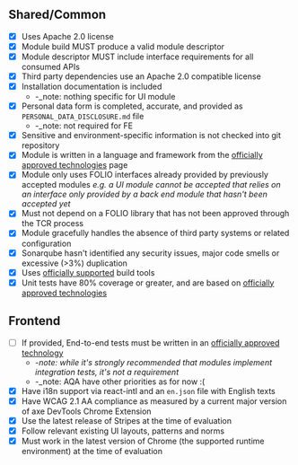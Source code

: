 ## Shared/Common
* [x] Uses Apache 2.0 license
* [x] Module build MUST produce a valid module descriptor
* [x] Module descriptor MUST include interface requirements for all consumed APIs
* [x] Third party dependencies use an Apache 2.0 compatible license
* [x] Installation documentation is included
  * -_note: nothing specific for UI module
* [x] Personal data form is completed, accurate, and provided as `PERSONAL_DATA_DISCLOSURE.md` file
  * -_note: not required for FE
* [x] Sensitive and environment-specific information is not checked into git repository
* [x] Module is written in a language and framework from the [officially approved technologies](https://wiki.folio.org/display/TC/Officially+Supported+Technologies) page
* [x] Module only uses FOLIO interfaces already provided by previously accepted modules _e.g. a UI module cannot be accepted that relies on an interface only provided by a back end module that hasn't been accepted yet_
* [x] Must not depend on a FOLIO library that has not been approved through the TCR process
* [x] Module gracefully handles the absence of third party systems or related configuration
* [x] Sonarqube hasn't identified any security issues, major code smells or excessive (>3%) duplication
* [x] Uses [officially supported](https://wiki.folio.org/display/TC/Officially+Supported+Technologies) build tools
* [x] Unit tests have 80% coverage or greater, and are based on [officially approved technologies](https://wiki.folio.org/display/TC/Officially+Supported+Technologies)

## Frontend
* [ ] If provided, End-to-end tests must be written in an [officially approved technology](https://wiki.folio.org/display/TC/Officially+Supported+Technologies)
  * -_note: while it's strongly recommended that modules implement integration tests, it's not a requirement_
  * -_note: AQA have other priorities as for now :( 
* [x] Have i18n support via react-intl and an `en.json` file with English texts
* [x] Have WCAG 2.1 AA compliance as measured by a current major version of axe DevTools Chrome Extension
* [x] Use the latest release of Stripes at the time of evaluation
* [x] Follow relevant existing UI layouts, patterns and norms
* [x] Must work in the latest version of Chrome (the supported runtime environment) at the time of evaluation
